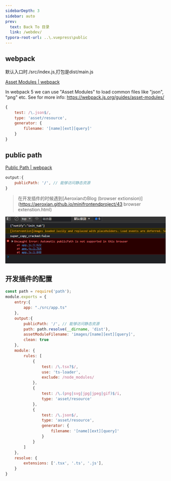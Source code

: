 ```yaml
---
sidebarDepth: 3
sidebar: auto
prev:
  text: Back To 目录
  link: /webdev/
typora-root-url: ..\.vuepress\public
---
```




## webpack

默认入口时./src/index.js,打包是dist/main.js



[Asset Modules | webpack](https://webpack.js.org/guides/asset-modules/)

In webpack 5 we can use "Asset Modules" to load common files like "json", "png" etc. See for more info: https://webpack.js.org/guides/asset-modules/

```js
{
    test: /\.json$/,
    type: 'asset/resource',
    generator: {
        filename: '[name][ext][query]'
    }
}
```



## public path

[Public Path | webpack](https://webpack.js.org/guides/public-path/#root)

```js
output:{
    publicPath: '/', // 能够访问静态资源
}
```

> 在开发插件的时候遇到[AeroxianのBlog (browser extionsion)](https://aeroxian.github.io/minifrontendproject/43 browser extenstion.html)

![image-20220925200114394](../.vuepress/public/images/webdev/image-20220925200114394.png)



## 开发插件的配置

```js
const path = require('path');
module.exports = {
    entry:{
        app: "./src/app.ts"
    },
    output:{
        publicPath: '/', // 能够访问静态资源
        path: path.resolve(__dirname, 'dist'),
        assetModuleFilename: 'images/[name][ext][query]',
        clean: true
    },
    module: {
        rules: [
            {
                test: /\.tsx?$/,
                use: 'ts-loader',
                exclude: /node_modules/
            },
            {
                test: /\.(png|svg|jpg|jpeg|gif)$/i,
                type: 'asset/resource'
            },
            {
                test: /\.json$/,
                type: 'asset/resource',
                generator: {
                    filename: '[name][ext][query]'
                }
            }
        ]
    },
    resolve: {
        extensions: ['.tsx', '.ts', '.js'],
    }
}
```

